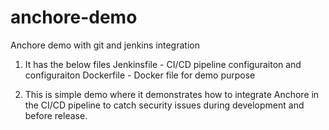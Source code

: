 # anchore-demo
Anchore demo with git and jenkins integration

1. It has the below files
   Jenkinsfile - CI/CD pipeline configuraiton and configuraiton
   Dockerfile - Docker file for demo purpose

2. This is simple demo where it demonstrates how to integrate Anchore in the CI/CD 
   pipeline to catch security issues during development and before release.

